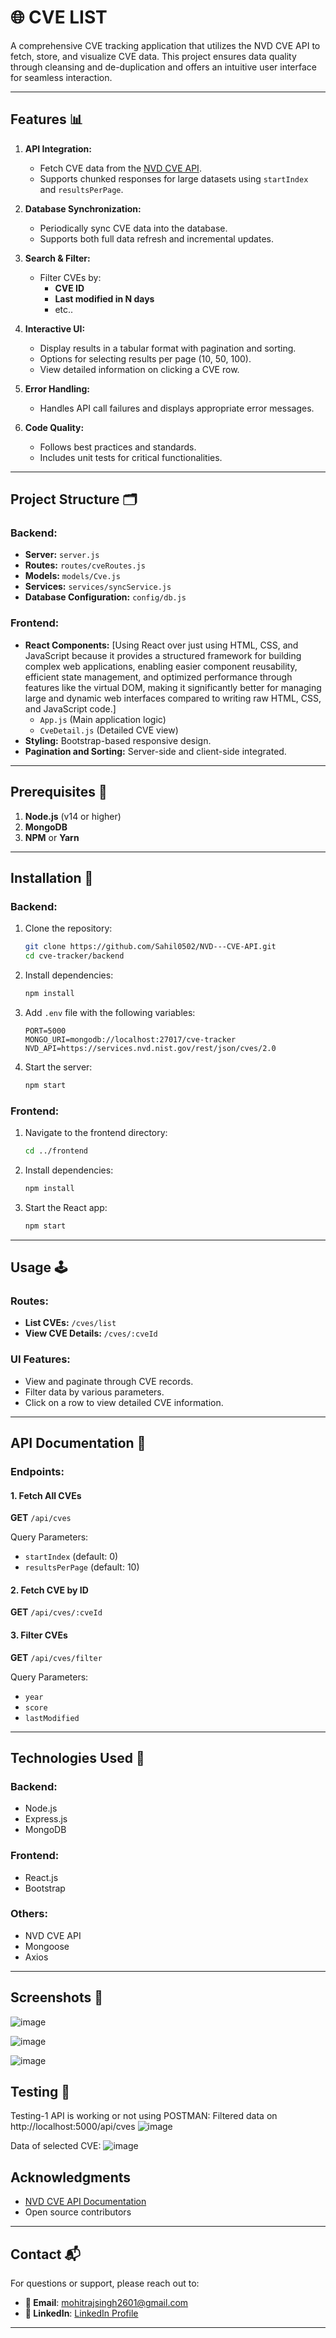 # 🌐 CVE LIST

A comprehensive CVE tracking application that utilizes the NVD CVE API to fetch, store, and visualize CVE data. This project ensures data quality through cleansing and de-duplication and offers an intuitive user interface for seamless interaction. 

---

## Features 📊

1. **API Integration:**
   - Fetch CVE data from the [NVD CVE API](https://services.nvd.nist.gov/rest/json/cves/2.0).
   - Supports chunked responses for large datasets using `startIndex` and `resultsPerPage`.

2. **Database Synchronization:**
   - Periodically sync CVE data into the database.
   - Supports both full data refresh and incremental updates.

3. **Search & Filter:**
   - Filter CVEs by:
     - **CVE ID**
     - **Last modified in N days**
     - etc..

4. **Interactive UI:**
   - Display results in a tabular format with pagination and sorting.
   - Options for selecting results per page (10, 50, 100).
   - View detailed information on clicking a CVE row.

5. **Error Handling:**
   - Handles API call failures and displays appropriate error messages.

6. **Code Quality:**
   - Follows best practices and standards.
   - Includes unit tests for critical functionalities.

---

## Project Structure 🗂

### Backend:
- **Server:** `server.js`
- **Routes:** `routes/cveRoutes.js`
- **Models:** `models/Cve.js`
- **Services:** `services/syncService.js`
- **Database Configuration:** `config/db.js`

### Frontend:
- **React Components:**  [Using React over just using HTML, CSS, and JavaScript because it provides a structured framework for building complex web applications, enabling easier component reusability, efficient state management, and optimized performance through features like the virtual DOM, making it significantly better for managing large and dynamic web interfaces compared to writing raw HTML, CSS, and JavaScript code.]
  - `App.js` (Main application logic)
  - `CveDetail.js` (Detailed CVE view)
- **Styling:** Bootstrap-based responsive design.
- **Pagination and Sorting:** Server-side and client-side integrated.

---

## Prerequisites 🔨

1. **Node.js** (v14 or higher)
2. **MongoDB**
3. **NPM** or **Yarn**

---

## Installation 🚀

### Backend:
1. Clone the repository:
   ```bash
   git clone https://github.com/Sahil0502/NVD---CVE-API.git
   cd cve-tracker/backend
   ```
2. Install dependencies:
   ```bash
   npm install
   ```
3. Add `.env` file with the following variables:
   ```env
   PORT=5000
   MONGO_URI=mongodb://localhost:27017/cve-tracker
   NVD_API=https://services.nvd.nist.gov/rest/json/cves/2.0
   ```
4. Start the server:
   ```bash
   npm start
   ```

### Frontend:
1. Navigate to the frontend directory:
   ```bash
   cd ../frontend
   ```
2. Install dependencies:
   ```bash
   npm install
   ```
3. Start the React app:
   ```bash
   npm start
   ```

---

## Usage 🕹

### Routes:
- **List CVEs:** `/cves/list`
- **View CVE Details:** `/cves/:cveId`

### UI Features:
- View and paginate through CVE records.
- Filter data by various parameters.
- Click on a row to view detailed CVE information.

---

## API Documentation 🔖

### Endpoints:

#### 1. Fetch All CVEs
**GET** `/api/cves`

Query Parameters:
- `startIndex` (default: 0)
- `resultsPerPage` (default: 10)

#### 2. Fetch CVE by ID
**GET** `/api/cves/:cveId`

#### 3. Filter CVEs
**GET** `/api/cves/filter`

Query Parameters:
- `year`
- `score`
- `lastModified`

---

## Technologies Used 🚀

### Backend:
- Node.js
- Express.js
- MongoDB

### Frontend:
- React.js
- Bootstrap

### Others:
- NVD CVE API
- Mongoose
- Axios

---

## Screenshots 🟟

![image](https://github.com/user-attachments/assets/50b648ed-fefa-46fb-aa71-49e67b9412e2)

![image](https://github.com/user-attachments/assets/a3ec79fe-526b-4f11-8116-dcbde891b7f5)


![image](https://github.com/user-attachments/assets/b19b3e2e-72b2-4e21-8ba5-d3aa95af1a51)


## Testing 💖
Testing-1 API is working or not using POSTMAN: 
Filtered data on http://localhost:5000/api/cves
![image](https://github.com/mohitrajsinghit/securin_assignment1/blob/1ae945e30e70ffa3fc3006abb7b7aa0747a895d8/images/test1.png)

Data of selected CVE:
![image](https://github.com/mohitrajsinghit/securin_assignment1/blob/1ae945e30e70ffa3fc3006abb7b7aa0747a895d8/images/test2.png)



## Acknowledgments

- [NVD CVE API Documentation](https://nvd.nist.gov/developers/vulnerabilities)
- Open source contributors

---

## Contact 📬
For questions or support, please reach out to:
- **📧 Email**: [mohitrajsingh2601@gmail.com](mohitrajsingh2601@gmail.com)
- **🔗 LinkedIn**: [LinkedIn Profile](https://www.linkedin.com/in/workwithmohiit/)

---

